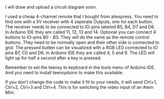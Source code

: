 I will draw and upload a circuit diagram soon.

I used a cheap 4-channel remote that I bought from aliexpress. You need to find one with a 5V receiver with 4 seperate Outputs, one for each button.
The receiver needs to be connected to IO-pins labeled B5, B4, D7 and D6. In Arduino IDE they are called 11, 12, 13 and 14.
Optional you can connect 4 buttons to IO-pins B0 - B3. They will do the same as the remote control buttons. They need to be normally open and their other side is connected to gnd.
The pressed butten can be visualized with a RGB LED connected to IO pins B7, C0 and D6. In Arduino IDE they are called 4, 5 and 9. The LED will light up for half a second after a key is pressed.

Remember to set the teensy to keyboard in the tools menu of Arduino IDE. And you need to install teensyduino to make this available.

If you don't change the code to make it fit to your needs, it will send Ctrl+1, Ctrl+2, Ctrl+3 and Ctrl+4. This is for switching the video input of an Atem Mini. 
